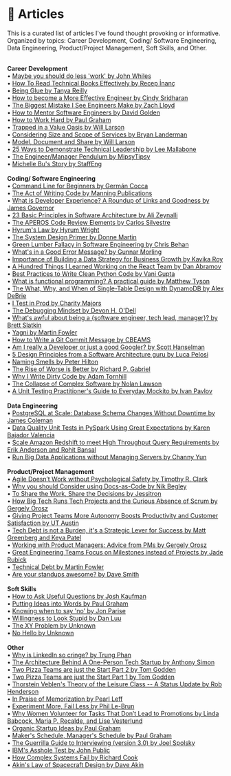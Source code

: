 # 📄 Articles
This is a curated list of articles I've found thought provoking or informative. Organized by topics: Career Development, Coding/ Software Engineering, Data Engineering, Product/Project Management, Soft Skills, and Other.

<br>
<b>Career Development</b>
<br>
• <a href="https://www.johnwhiles.com/posts/work.html">Maybe you should do less 'work' by John Whiles</a>
<br>
• <a href="https://betterprogramming.pub/how-to-read-technical-books-effectively-11167a8ea27c">How To Read Technical Books Effectively by Recep İnanç</a>
<br>
• <a href="https://noidea.dog/glue">Being Glue by Tanya Reilly</a>
<br>
• <a href="https://copyconstruct.medium.com/know-how-your-org-works-or-how-to-become-a-more-effective-engineer-1a3287d1f58d">How to become a More Effective Engineer by Cindy Sridharan</a>
<br>
• <a href="https://www.thezbook.com/the-biggest-mistake-i-see-engineers-make-2/">The Biggest Mistake I See Engineers Make by Zach Lloyd</a>
<br>
• <a href="https://xdg.me/mentor-engineers/">How to Mentor Software Engineers by David Golden</a>
<br>
• <a href="http://www.paulgraham.com/hwh.html">How to Work Hard by Paul Graham</a>
<br>
• <a href="https://lethain.com/values-oasis/">Trapped in a Value Oasis by Will Larson</a>
<br>
• <a href="https://aws.amazon.com/blogs/enterprise-strategy/considering-size-and-scope-of-services/">Considering Size and Scope of Services by Bryan Landerman</a>
<br>
• <a href="https://lethain.com/model-document-share/">Model, Document and Share by Will Larson</a>
<br>
• <a href="https://www.linkedin.com/pulse/25-ways-demonstrate-technical-leadership-lee-mallabone/">25 Ways to Demonstrate Technical Leadership by Lee Mallabone</a>
<br>
• <a href="https://charity.wtf/2017/05/11/the-engineer-manager-pendulum/">The Engineer/Manager Pendulum by MipsyTipsy</a>
<br>
• <a href="https://staffeng.com/stories/michelle-bu">Michelle Bu's Story by StaffEng</a>

<br>
<br>
<b>Coding/ Software Engineering</b>
<br>
• <a href="https://www.freecodecamp.org/news/command-line-for-beginners/amp/">Command Line for Beginners by Germán Cocca</a>
<br>
• <a href="https://manningbooks.medium.com/the-act-of-writing-code-c6b8e2a17131">The Act of Writing Code by Manning Publications</a>
<br>
• <a href="https://redmonk.com/jgovernor/2022/02/21/what-is-developer-experience-a-roundup-of-links-and-goodness/">What is Developer Experience? A Roundup of Links and Goodness by James Governor</a>
<br>
• <a href="https://azeynalli1990.medium.com/23-basic-principles-in-software-architecture-7913f109decc">23 Basic Principles in Software Architecture by Ali Zeynalli</a>
<br>
• <a href="https://www.linkedin.com/pulse/aperos-code-review-elements-carlos-silvestre/">The APEROS Code Review Elements by Carlos Silvestre</a>
<br>
• <a href="https://www.hyrumslaw.com/">Hyrum's Law by Hyrum Wright</a>
<br>
• <a href="https://github.com/donnemartin/system-design-primer">The System Design Primer by Donne Martin</a>
<br>
• <a href="https://www.chrisbehan.ca/posts/green-lumber-fallacy-in-software">Green Lumber Fallacy in Software Engineering by Chris Behan</a>
<br>
• <a href="https://www.morling.dev/blog/whats-in-a-good-error-message/">What's in a Good Error Message? by Gunnar Morling</a>
<br>
• <a href="https://medium.com/datatobiz/importance-of-building-a-data-strategy-for-business-growth-5d4d599cf2b5">Importance of Building a Data Strategy for Business Growth by Kavika Roy</a>
<br>
• <a href="https://threadreaderapp.com/thread/1470613731071696896.html">A Hundred Things I Learned Working on the React Team by Dan Abramov</a>
<br>
• <a href="https://www.geeksforgeeks.org/best-practices-to-write-clean-python-code/">Best Practices to Write Clean Python Code by Vani Gupta</a>
<br>
• <a href="https://www.infoworld.com/article/3613715/what-is-functional-programming-a-practical-guide.html">What is functional programming? A practical guide by Matthew Tyson</a>
<br>
• <a href="https://www.alexdebrie.com/posts/dynamodb-single-table/">The What, Why, and When of Single-Table Design with DynamoDB by Alex DeBrie</a>
<br>
• <a href="https://increment.com/testing/i-test-in-production/">I Test in Prod by Charity Majors</a>
<br>
• <a href="https://queue.acm.org/detail.cfm?id=3068754">The Debugging Mindset by Devon H. O'Dell</a>
<br>
• <a href="https://www.onebigfluke.com/2016/04/whats-awful-building-software.html">What's awful about being a {software engineer, tech lead, manager}? by Brett Slatkin</a>
<br>
• <a href="https://martinfowler.com/bliki/Yagni.html">Yagni by Martin Fowler</a>
<br>
• <a href="https://cbea.ms/git-commit/">How to Write a Git Commit Message by CBEAMS</a>
<br>
• <a href="https://www.hanselman.com/blog/am-i-really-a-developer-or-just-a-good-googler">Am I really a Developer or just a good Googler? by Scott Hanselman</a>
<br>
• <a href="https://medium.com/@lucapelosi/5-design-principles-from-a-software-architecture-guru-8762a304fb3b">5 Design Principles from a Software Architecture guru by Luca Pelosi</a>
<br>
• <a href="https://hilton.org.uk/blog/naming-smells">Naming Smells by Peter Hilton</a>
<br>
• <a href="https://www.dreamsongs.com/RiseOfWorseIsBetter.html">The Rise of Worse is Better by Richard P. Gabriel</a>
<br>
• <a href="https://www.adamtornhill.com/articles/code-quality-in-context/why-i-write-dirty-code.html">Why I Write Dirty Code by Adam Tornhill</a>
<br>
• <a href="https://nolanlawson.com/2022/06/09/the-collapse-of-complex-software/">The Collapse of Complex Software by Nolan Lawson</a>
<br>
• <a href="https://www.toptal.com/java/a-guide-to-everyday-mockito">A Unit Testing Practitioner's Guide to Everyday Mockito by Ivan Pavlov</a>

<br>
<br>
<b>Data Engineering</b>
<br>
• <a href="https://medium.com/paypal-tech/postgresql-at-scale-database-schema-changes-without-downtime-20d3749ed680">PostgreSQL at Scale: Database Schema Changes Without Downtime by James Coleman</a>
<br>
• <a href="https://towardsdatascience.com/data-quality-unit-tests-in-pyspark-using-great-expectations-e2e2c0a2c102">Data Quality Unit Tests in PySpark Using Great Expectations by Karen Bajador Valencia</a>
<br>
• <a href="https://aws.amazon.com/blogs/big-data/scale-amazon-redshift-to-meet-high-throughput-query-requirements/">Scale Amazon Redshift to meet High Throughput Query Requirements by Erik Anderson and Rohit Bansal</a>
<br>
• <a href="https://aws.amazon.com/blogs/aws/amazon-emr-serverless-now-generally-available-run-big-data-applications-without-managing-servers/">Run Big Data Applications without Managing Servers by Channy Yun</a>

<br>
<br>
<b>Product/Project Management</b>
<br>
• <a href="https://hbr.org/2022/02/agile-doesnt-work-without-psychological-safety">Agile Doesn’t Work without Psychological Safety by Timothy R. Clark</a>
<br>
• <a href="https://medium.com/doctave/why-you-should-consider-using-docs-as-code-701cae6021c">Why you should Consider using Docs-as-Code by Nik Begley</a>
<br>
• <a href="https://jessitron.com/2022/02/01/to-share-the-work-share/">To Share the Work, Share the Decisions by Jessitron</a>
<br>
• <a href="https://blog.pragmaticengineer.com/project-management-at-big-tech/">How Big Tech Runs Tech Projects and the Curious Absence of Scrum by Gergely Orosz</a>
<br>
• <a href="https://news.utexas.edu/2022/01/19/giving-project-teams-more-autonomy-boosts-productivity-and-customer-satisfaction/">Giving Project Teams More Autonomy Boosts Productivity and Customer Satisfaction by UT Austin</a>
<br>
• <a href="https://www.reforge.com/blog/managing-tech-debt">Tech Debt is not a Burden, it's a Strategic Lever for Success by Matt Greenberg and Keya Patel</a>
<br>
• <a href="https://newsletter.pragmaticengineer.com/p/working-with-product-managers-advice-from-pms">Working with Product Managers: Advice from PMs by Gergely Orosz</a>
<br>
• <a href="https://www.rubick.com/milestones-not-projects/">Great Engineering Teams Focus on Milestones instead of Projects by Jade Rubick</a>
<br>
• <a href="https://martinfowler.com/bliki/TechnicalDebt.html">Technical Debt by Martin Fowler</a>
<br>
• <a href="https://blog.standuply.com/are-your-standups-awesome-91fb124033be">Are your standups awesome? by Dave Smith</a>

<br>
<br>
<b>Soft Skills</b>
<br>
• <a href="https://joshkaufman.net/how-to-ask-useful-questions/">How to Ask Useful Questions by Josh Kaufman</a>
<br>
• <a href="http://www.paulgraham.com/words.html">Putting Ideas into Words by Paul Graham</a>
<br>
• <a href="https://github.com/readme/guides/decision-framework">Knowing when to say 'no' by Jon Parise</a>
<br>
• <a href="https://danluu.com/look-stupid/">Willingness to Look Stupid by Dan Luu</a>
<br>
• <a href="https://xyproblem.info/">The XY Problem by Unknown</a>
<br>
• <a href="https://nohello.net/en/">No Hello by Unknown</a>


<br>
<br>
<b>Other</b>
<br>
• <a href="https://trungphan.substack.com/p/why-is-linkedin-so-cringe">Why is LinkedIn so cringe? by Trung Phan</a>
<br>
• <a href="https://anthonynsimon.com/blog/one-man-saas-architecture/">The Architecture Behind A One-Person Tech Startup by Anthony Simon</a>
<br>
• <a href="https://aws.amazon.com/blogs/enterprise-strategy/two-pizza-teams-are-just-the-start-accountability-and-empowerment-are-key-to-high-performing-agile-organizations-part-2/">Two Pizza Teams are just the Start Part 2 by Tom Godden</a>
<br>
• <a href="https://aws.amazon.com/blogs/enterprise-strategy/two-pizza-teams-are-just-the-start-accountability-and-empowerment-are-key-to-high-performing-agile-organizations-part-1/">Two Pizza Teams are just the Start Part 1 by Tom Godden</a>
<br>
• <a href="https://quillette.com/2019/11/16/thorstein-veblens-theory-of-the-leisure-class-a-status-update/#:~:text=Thorstein%20Veblen's%20Theory%20of%20the%20Leisure%20Class%E2%80%94A%20Status%20Update,-Rob%20Henderson&text=Luxury%20beliefs%20are%20ideas%20and,class%20with%20their%20material%20accoutrements.">Thorstein Veblen's Theory of the Leisure Class -- A Status Update by Rob Henderson</a>
<br>
• <a href="http://www.pearlleff.com/in-praise-of-memorization">In Praise of Memorization by Pearl Leff</a>
<br>
• <a href="https://aws.amazon.com/blogs/enterprise-strategy/experiment-more-fail-less/">Experiment More, Fail Less by Phil Le-Brun</a>
<br>
• <a href="https://hbr.org/2018/07/why-women-volunteer-for-tasks-that-dont-lead-to-promotions">Why Women Volunteer for Tasks That Don’t Lead to Promotions by Linda Babcock, Maria P. Recalde, and Lise Vesterlund</a>
<br>
• <a href="http://www.paulgraham.com/organic.html">Organic Startup Ideas by Paul Graham</a>
<br>
• <a href="http://www.paulgraham.com/makersschedule.html">Maker's Schedule, Manager's Schedule by Paul Graham</a>
<br>
• <a href="https://www.joelonsoftware.com/2006/10/25/the-guerrilla-guide-to-interviewing-version-30/">The Guerrilla Guide to Interviewing (version 3.0) by Joel Spolsky</a>
<br>
• <a href="https://johnpublic.mataroa.blog/blog/the-asshole-test/">IBM's Asshole Test by John Public</a>
<br>
• <a href="https://how.complexsystems.fail/">How Complex Systems Fail by Richard Cook</a>
<br>
• <a href="https://spacecraft.ssl.umd.edu/akins_laws.html">Akin's Law of Spacecraft Design by Dave Akin</a>
